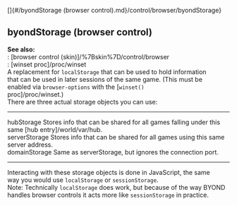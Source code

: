 []{#/byondStorage (browser control).md}/control/browser/byondStorage}    
## byondStorage (browser control)    
**See also:**    
:   [browser control (skin)]/%7Bskin%7D/control/browser    
:   [winset proc]/proc/winset    
A replacement for `localStorage` that can be used to hold information    
that can be used in later sessions of the same game. (This must be    
enabled via `browser-options` with the [`winset()`    
proc]/proc/winset.)    
There are three actual storage objects you can use:    
  --------------- ----------------------------------------------------------------------------------------------------    
  hubStorage      Stores info that can be shared for all games falling under this same [hub entry]/world/var/hub.    
  serverStorage   Stores info that can be shared for all games using this same server address.    
  domainStorage   Same as serverStorage, but ignores the connection port.    
  --------------- ----------------------------------------------------------------------------------------------------    
Interacting with these storage objects is done in JavaScript, the same    
way you would use `localStorage` or `sessionStorage`.    
Note: Technically `localStorage` does work, but because of the way BYOND    
handles browser controls it acts more like `sessionStorage` in practice.  